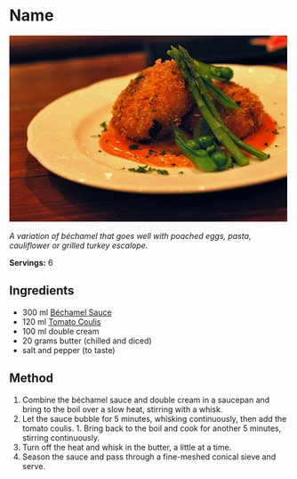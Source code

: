 # Name

![Name](resources/aurora-sauce.jpg)

*A variation of béchamel that goes well with poached eggs, pasta, cauliflower or grilled turkey escalope.*

**Servings:** 6

## Ingredients
- 300 ml [Béchamel Sauce](./bechamel-sauce.md)
- 120 ml [Tomato Coulis](../../coulis/vegetable/tomato-coulis.md)
- 100 ml double cream
- 20 grams butter (chilled and diced)
- salt and pepper (to taste)

## Method
1. Combine the béchamel sauce and double cream in a saucepan and bring to the boil over a slow heat, stirring with a whisk. 
1. Let the sauce bubble for 5 minutes, whisking continuously, then add the tomato coulis. 1. Bring back to the boil and cook for another 5 minutes, stirring continuously.
1. Turn off the heat and whisk in the butter, a little at a time. 
1. Season the sauce and pass through a fine-meshed conical sieve and serve.